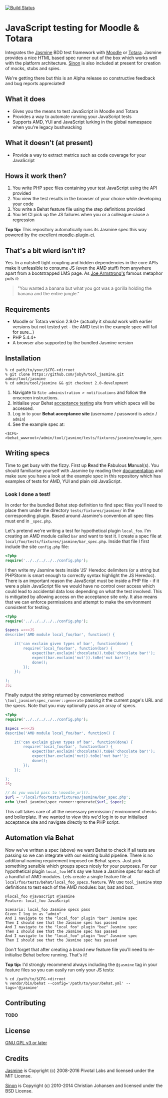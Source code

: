 [![Build Status](https://travis-ci.org/jobyh/tool_jasmine.svg?branch=2.0-development)](https://travis-ci.org/jobyh/tool_jasmine)

# JavaScript testing for Moodle & Totara

Integrates the [Jasmine](https://github.com/jasmine/jasmine) BDD test framework with [Moodle](https://moodle.org/) or [Totara](https://www.totaralms.com/). Jasmine provides a nice HTML based spec runner out of the box which works well with the platform architecture. [Sinon](http://sinonjs.org/) is also included at present for creation of mocks, stubs and spies.

We're getting there but this is an Alpha release so constructive feedback and bug reports appreciated!

## What it does
- Gives you the means to test JavaScript in Moodle and Totara
- Provides a way to automate running your JavaScript tests
- Supports AMD, YUI and JavaScript lurking in the global namespace when you're legacy bushwacking

## What it doesn't (at present)
- Provide a way to extract metrics such as code coverage for your JavaScript

## Hows it work then?
1. You write PHP spec files containing your test JavaScript using the API provided
2. You view the test results in the browser of your choice while developing your code
3. You write a Behat feature file using the step definitions provided
4. You let CI pick up the JS failures when you or a colleague cause a regression

**Top tip:** This repository automatically runs its Jasmine spec this way powered by the excellent [moodle-plugin-ci](https://github.com/moodlerooms/moodle-plugin-ci).

## That's a bit wierd isn't it?
Yes. In a nutshell tight coupling and hidden dependencies in the core APIs make it unfeasible to consume JS (even the AMD stuff) from anywhere apart from a bootstrapped LMS page. As [Joe Armstrong's](https://en.wikipedia.org/wiki/Joe_Armstrong_(programming)) famous metaphor puts it:

> "You wanted a banana but what you got was a gorilla holding the banana and the entire jungle."

## Requirements
- Moodle or Totara version 2.9.0+ (actually it *should* work with earlier versions but not tested yet - the AMD test in the example spec will fail for sure...)
- PHP 5.4.4+
- A browser also supported by the bundled Jasmine version

## Installation

```
% cd path/to/your/$CFG->dirroot
% git clone https://github.com/jobyh/tool_jasmine.git admin/tool/jasmine
% cd admin/tool/jasmine && git checkout 2.0-development
```

1. Navigate to `Site administration > notifications` and follow the onscreen 
instructions.
2. Initialise your Behat [acceptance testing](https://docs.moodle.org/dev/Running_acceptance_test) 
site from which specs will be accessed.
3. Log in to your **Behat acceptance site** (username / password is `admin` / `admin`)
4. See the example spec at:

```
<$CFG->behat_wwwroot>/admin/tool/jasmine/tests/fixtures/jasmine/example_spec.php
```

## Writing specs

Time to get busy with the fizzy. First up **R**ead **t**he **F**abulous **M**anual(s). You should familiarise yourself with Jasmine by reading their [documentation](https://jasmine.github.io/pages/docs_home.html) and make sure you have a look at the example spec in this repository which has examples of tests for AMD, YUI and plain old JavaScript.

### Look I done a test!

In order for the bundled Behat step definition to find spec files you'll need to place them under the directory `tests/fixtures/jasmine/` in the corresponding plugin. Based around Jasmine's convention all spec files must end in `_spec.php`.

Let's pretend we're writing a test for hypothetical plugin `local_foo`. I'm creating an AMD module called `bar` and want to test it. I create a spec file at `local/foo/tests/fixtures/jasmine/bar_spec.php`. Inside that file I first include the site `config.php` file:

```php
<?php
require('../../../../../config.php');
```

I then write my Jasmine tests inside 'JS' Heredoc delimiters (or a string but PHPStorm is smart enough to correctly syntax highlight the JS Heredoc). There is an important reason the JavaScript must be inside a PHP file - if it were a plain JavaScript file we would have no control over access which could lead to accidental data loss depending on what the test involved. This is mitigated by allowing access on the acceptance site only. It also means that we can enforce permissions and attempt to make the environment consistent for testing.

```php
<?php
require('../../../../../config.php');

$specs =<<<JS
describe('AMD module local_foo/bar', function() {

    it('can exclaim given types of bar', function(done) {
        require('local_foo/bar', function(bar) {
        	expect(bar.exclaim('chocolate)).toBe('chocolate bar!');
        	expect(bar.exclaim('nut')).toBe('nut bar!');
        	done();
        });
    });

);
JS;
```

Finally output the string returned by convenience method `\tool_jasmine\spec_runner::generate` passing it the current page's URL and the specs. Note that you may optionally pass an array of specs.

```php
<?php
require('../../../../../config.php');

$specs =<<<JS
describe('AMD module local_foo/bar', function() {

    it('can exclaim given types of bar', function(done) {
        require('local_foo/bar', function(bar) {
        	expect(bar.exclaim('chocolate)).toBe('chocolate bar!');
        	expect(bar.exclaim('nut)).toBe('nut bar!');
        	done();
        });
    });

);
JS;

// As you would pass to \moodle_url().
$url = '/local/foo/tests/fixtures/jasmine/bar_spec.php';
echo \tool_jasmine\spec_runner::generate($url, $spec);
```

This call takes care of all the necessary permission / environment checks and boilerplate. If we wanted to view this we'd log in to our initialised acceptance site and navigate directly to the PHP script.

## Automation via Behat

Now we've written a spec (above) we want Behat to check if all tests are passing so we can integrate with our existing build pipeline. There is no additional naming requirement imposed on Behat specs. Just pick something sensible which groups specs nicely for your purposes. For our hypothetical plugin `local_foo` let's say we have a Jasmine spec for each of a handful of AMD modules. Lets create a single feature file at `local/foo/tests/behat/local_foo_specs.feature`. We use `tool_jasmine` step definitions to test each of the AMD modules: bar, baz and boz.

```
@local_foo @javascript @jasmine
Feature: local_foo JavaScript

Scenario: local_foo Jasmine specs pass
Given I log in as "admin"
And I navigate to the "local_foo" plugin "bar" Jasmine spec
Then I should see that the Jasmine spec has passed
And I navigate to the "local_foo" plugin "baz" Jasmine spec
Then I should see that the Jasmine spec has passed
And I navigate to the "local_foo" plugin "boz" Jasmine spec
Then I should see that the Jasmine spec has passed
```

Don't forget that after creating a brand new feature file you'll need to re-initialise Behat before running. That's it!

**Top tip:** I'd strongly recommend always including the `@jasmine` tag in your feature files so you can easily run only your JS tests:

```
% cd /path/to/$CFG->dirroot
% vendor/bin/behat --config='/path/to/your/behat.yml' --tags='@jasmine'
```

## Contributing
**TODO**

## License
[GNU GPL v3 or later](http://www.gnu.org/copyleft/gpl.html)

## Credits
[Jasmine](https://github.com/jasmine/jasmine) is Copyright (c) 2008-2016 Pivotal Labs and licensed under the MIT License.

[Sinon](http://sinonjs.org/) is Copyright (c) 2010-2014 Christian Johansen and licensed under the BSD License.
